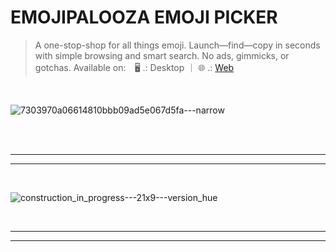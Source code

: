 # EMOJIPALOOZA EMOJI PICKER

> A one-stop-shop for all things emoji. Launch—find—copy in seconds with simple browsing and smart search. No ads, gimmicks, or gotchas. Available on: 🖥️ .: Desktop ｜ 🌐 .: [Web](https://emojipalooza.com)

<br>

![7303970a06614810bbb09ad5e067d5fa---narrow](https://user-images.githubusercontent.com/91064300/235964481-16a9ce0b-63af-4a34-b143-685967fb2383.png)

<br>
<br>

---
---

<br>

![construction_in_progress---21x9---version_hue](https://user-images.githubusercontent.com/91064300/235967989-1e4eaa4f-2749-45ec-9ae3-e11cd5c0699b.jpg)

<br>

---
---
